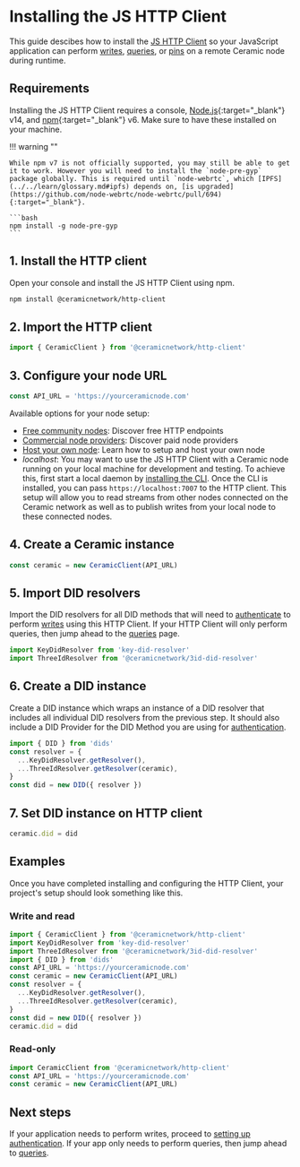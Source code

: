 # Installing the JS HTTP Client

This guide descibes how to install the [JS HTTP Client](./installation.md#js-http-client) so your JavaScript application can perform [writes](./writes.md), [queries](./queries.md), or [pins](./pinning.md) on a remote Ceramic node during runtime.

## **Requirements**

Installing the JS HTTP Client requires a console, [Node.js](https://nodejs.org/en/){:target="\_blank"} v14, and [npm](https://www.npmjs.com/get-npm){:target="\_blank"} v6. Make sure to have these installed on your machine.

!!! warning ""

    While npm v7 is not officially supported, you may still be able to get it to work. However you will need to install the `node-pre-gyp` package globally. This is required until `node-webrtc`, which [IPFS](../../learn/glossary.md#ipfs) depends on, [is upgraded](https://github.com/node-webrtc/node-webrtc/pull/694){:target="_blank"}.

    ```bash
    npm install -g node-pre-gyp
    ```

## **1. Install the HTTP client**

Open your console and install the JS HTTP Client using npm.

```bash
npm install @ceramicnetwork/http-client
```

## **2. Import the HTTP client**

```javascript
import { CeramicClient } from '@ceramicnetwork/http-client'
```

## **3. Configure your node URL**

```javascript
const API_URL = 'https://yourceramicnode.com'
```

Available options for your node setup:

- [Free community nodes](../../run/nodes/community-nodes.md): Discover free HTTP endpoints
- [Commercial node providers](../../run/nodes/node-providers.md): Discover paid node providers
- [Host your own node](../../run/nodes/nodes.md): Learn how to setup and host your own node
- _localhost_: You may want to use the JS HTTP Client with a Ceramic node running on your local machine for development and testing. To achieve this, first start a local daemon by [installing the CLI](../cli/installation.md). Once the CLI is installed, you can pass `https://localhost:7007` to the HTTP client. This setup will allow you to read streams from other nodes connected on the Ceramic network as well as to publish writes from your local node to these connected nodes.

## **4. Create a Ceramic instance**

```javascript
const ceramic = new CeramicClient(API_URL)
```

## **5. Import DID resolvers**

Import the DID resolvers for all DID methods that will need to [authenticate](./authentication.md) to perform [writes](./writes.md) using this HTTP Client. If your HTTP Client will only perform queries, then jump ahead to the [queries](./queries.md) page.

```javascript
import KeyDidResolver from 'key-did-resolver'
import ThreeIdResolver from '@ceramicnetwork/3id-did-resolver'
```

## **6. Create a DID instance**

Create a DID instance which wraps an instance of a DID resolver that includes all individual DID resolvers from the previous step. It should also include a DID Provider for the DID Method you are using for [authentication](./authentication.md).

```javascript
import { DID } from 'dids'
const resolver = {
  ...KeyDidResolver.getResolver(),
  ...ThreeIdResolver.getResolver(ceramic),
}
const did = new DID({ resolver })
```

## **7. Set DID instance on HTTP client**

```javascript
ceramic.did = did
```

## **Examples**

Once you have completed installing and configuring the HTTP Client, your project's setup should look something like this.

### Write and read

```javascript
import { CeramicClient } from '@ceramicnetwork/http-client'
import KeyDidResolver from 'key-did-resolver'
import ThreeIdResolver from '@ceramicnetwork/3id-did-resolver'
import { DID } from 'dids'
const API_URL = 'https://yourceramicnode.com'
const ceramic = new CeramicClient(API_URL)
const resolver = {
  ...KeyDidResolver.getResolver(),
  ...ThreeIdResolver.getResolver(ceramic),
}
const did = new DID({ resolver })
ceramic.did = did
```

### Read-only

```javascript
import CeramicClient from '@ceramicnetwork/http-client'
const API_URL = 'https://yourceramicnode.com'
const ceramic = new CeramicClient(API_URL)
```

## **Next steps**

If your application needs to perform writes, proceed to [setting up authentication](./authentication.md). If your app only needs to perform queries, then jump ahead to [queries](./queries.md).
